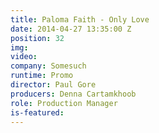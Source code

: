 ```yaml
---
title: Paloma Faith - Only Love
date: 2014-04-27 13:35:00 Z
position: 32
img: 
video: 
company: Somesuch
runtime: Promo
director: Paul Gore
producers: Denna Cartamkhoob
role: Production Manager
is-featured: 
---
```


